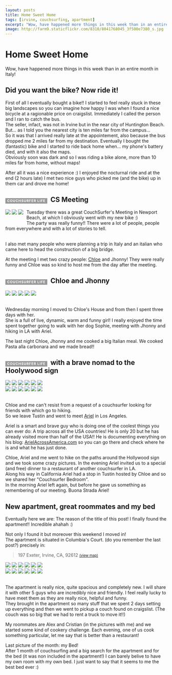```yaml
---
layout: posts
title: Home Sweet Home
tags: [irvine, couchsurfing, apartment]
excerpt: "Wow, have happened more things in this week than in an entire month in Italy!"
image: http://farm9.staticflickr.com/8310/8041768045_3f500e7380_s.jpg
---
```

Home Sweet Home
===============

Wow, have happened more things in this week than in an entire month in Italy!   

Did you want the bike? Now ride it!
-----------------------------------

First of all I eventually bought a bike!! I started to feel really stuck in these big landscapes so you can imagine how happy I was when I found a nice bicycle at a ragionable price on craigslist. Immediately I called the person and I ran to catch the bus.   
The seller, infact, was not in Irvine but in the near city of Huntington Beach.   
But... as I told you the nearest city is ten miles far from the campus...  
So it was that I arrived really late at the appointement, also because the bus dropped me 2 miles far from my destination.
Eventually I bought the (fantastic) bike and I started to ride back home when... my phone's battery died, and with it also the maps.   
Obviously soon was dark and so I was riding a bike alone, more than 10 miles far from home, without maps!   

After all it was a nice experience :) I enjoyed the nocturnal ride and at the end (2 hours late) I met two nice guys who picked me (and the bike) up in them car and drove me home!

<span style="font-size: 50%; color: #fff; background: #999; padding: 2px; letter-spacing: 1px; margin-right: 10px">&nbsp;COUCHSURFER LIFE </span> CS Meeting
---------------------------------------

<div class="gallery" style="float: left; margin-right: 10px">
<a href="http://www.flickr.com/photos/ogeidix/8041734942/in/set-72157631551892294"><img src="http://farm9.staticflickr.com/8319/8041734942_1217c45c58_s.jpg" /></a>
<a href="http://www.flickr.com/photos/ogeidix/8041735152/in/set-72157631551892294"><img src="http://farm9.staticflickr.com/8040/8041735152_6a35964e01_s.jpg" /></a>	
<a href="http://www.flickr.com/photos/ogeidix/8041735460/in/set-72157631551892294"><img src="http://farm9.staticflickr.com/8037/8041735460_baa939d71e_s.jpg" /></a>
<br /><br />
</div>

Tuesday there was a great CouchSurfer's Meeting in Newport Beach, at which I obviously went with my new bike :)    
The party was really funny!! There were a lot of people, people from everywhere and with a lot of stories to tell.

<br />
I also met many people who were planning a trip in Italy and an italian who came here to head the construction of a big bridge.

At the meeting I met two crazy people: <a href="http://www.couchsurfing.org/people/chloe1993/">Chloe</a> and Jhonny! They were really funny and Chloe was so kind to host me from the day after the meeting.


<span style="font-size: 50%; color: #fff; background: #999; padding: 2px; letter-spacing: 1px; margin-right: 10px">&nbsp;COUCHSURFER LIFE </span> Chloe and Jhonny
----------------------------------

<div class="gallery">
<a href="http://www.flickr.com/photos/ogeidix/8041726051/in/set-72157631551892294"><img src="http://farm9.staticflickr.com/8174/8041726051_ee5a924055_s.jpg" /></a>
<a href="http://www.flickr.com/photos/ogeidix/8041733942/in/set-72157631551892294"><img src="http://farm9.staticflickr.com/8449/8041733942_4cecbc7289_s.jpg" /></a>	
<a href="http://www.flickr.com/photos/ogeidix/8041726535/in/set-72157631551892294"><img src="http://farm9.staticflickr.com/8182/8041726535_1c85f29399_s.jpg" /></a>
<a href="http://www.flickr.com/photos/ogeidix/8041734378/in/set-72157631551892294"><img src="http://farm9.staticflickr.com/8032/8041734378_11f06634ab_s.jpg" /></a>	
<a href="http://www.flickr.com/photos/ogeidix/8041727019/in/set-72157631551892294"><img src="http://farm9.staticflickr.com/8182/8041727019_85347f4b30_s.jpg" /></a>
<br /><br />
</div>

Wednesday morning I moved to Chloe's House and from then I spent three days with her.   
She is a full of live, dynamic, warm and funny girl! I really enjoyed the time spent together going to walk with her dog Sophie, meeting with Jhonny and hiking in LA with Ariel.

The last night Chloe, Jhonny and me cooked a big Italian meal. We cooked Pasta alla carbonara and we made bread!!

<span style="font-size: 50%; color: #fff; background: #999; padding: 2px; letter-spacing: 1px; margin-right: 10px">&nbsp;COUCHSURFER LIFE </span> with a brave nomad to the Hoolywood sign
----------------------------------------------------------

<div class="gallery">
<a href="http://www.flickr.com/photos/ogeidix/8041718561/in/set-72157631551892294"><img src="http://farm9.staticflickr.com/8040/8041718561_9a788db53c_s.jpg" /></a>
<a href="http://www.flickr.com/photos/ogeidix/8041726746/in/set-72157631551892294"><img src="http://farm9.staticflickr.com/8316/8041726746_ed9ac0aab8_s.jpg" /></a>	
<a href="http://www.flickr.com/photos/ogeidix/8041727202/in/set-72157631551892294"><img src="http://farm9.staticflickr.com/8319/8041727202_2eee57640a_s.jpg" /></a>
<a href="http://www.flickr.com/photos/ogeidix/8041719691/in/set-72157631551892294"><img src="http://farm9.staticflickr.com/8452/8041719691_33bc51400b_s.jpg" /></a>	
<a href="http://www.flickr.com/photos/ogeidix/8041720013/in/set-72157631551892294"><img src="http://farm9.staticflickr.com/8029/8041720013_c6e3e05a27_s.jpg" /></a>
<a href="http://www.flickr.com/photos/ogeidix/8041725191/in/set-72157631551892294"><img src="http://farm9.staticflickr.com/8322/8041725191_d80b205dba_s.jpg" /></a>
<br />
<a href="http://www.flickr.com/photos/ogeidix/8041728214/in/set-72157631551892294"><img src="http://farm9.staticflickr.com/8039/8041728214_05700de9aa_s.jpg" /></a>
<a href="http://www.flickr.com/photos/ogeidix/8041720781/in/set-72157631551892294"><img src="http://farm9.staticflickr.com/8037/8041720781_9be26db479_s.jpg" /></a>	
<a href="http://www.flickr.com/photos/ogeidix/8041721075/in/set-72157631551892294"><img src="http://farm9.staticflickr.com/8314/8041721075_d1ee280256_s.jpg" /></a>
<a href="http://www.flickr.com/photos/ogeidix/8041722185/in/set-72157631551892294"><img src="http://farm9.staticflickr.com/8462/8041722185_12ec2cc28c_s.jpg" /></a>
<a href="http://www.flickr.com/photos/ogeidix/8041723207/in/set-72157631551892294"><img src="http://farm9.staticflickr.com/8035/8041723207_91cd22665b_s.jpg" /></a>	
<a href="http://www.flickr.com/photos/ogeidix/8041731260/in/set-72157631551892294"><img src="http://farm9.staticflickr.com/8458/8041731260_f393d6ab75_s.jpg" /></a>
<br /><br />
</div>

Chloe and me can't resist from a request of a couchsurfer looking for friends with which go to hiking.  
So we leave Tustin and went to meet <a href="http://www.couchsurfing.org/people/arielzlat/">Ariel</a> in Los Angeles.  

Ariel is a smart and brave guy who is doing one of the coolest things you can ever do: A trip across all the USA countries!
He is only 20 but he has already visited more than half of the USA!!
He is documenting everything on his blog: <a href="http://www.arielacrossamerica.com/">ArielAcrossAmerica.com</a> so you can go there and check where he is and what he has just done.

Chloe, Ariel and me went to hike on the paths around the Hollywood sign and we took some crazy pictures. In the evening Ariel invited us to a special (and free) dinner to a restaurant of another couchsurfer in LA.  
Along his way in California Ariel had a stop in Tustin hosted by Chloe and so we shared her "Couchsurfer Bedroom".  
In the morning Ariel left again, but before he gave us something as remembering of our meeting. Buona Strada Ariel!

New apartment, great roommates and my bed
-----------------------------------------

Eventually here we are: The reason of the title of this post!
I finally found the apartment!! Incredible ahahah :)  

Not only I found it but moreover this weekend I moved in!   
The apartment is situated in Columbia's Court. (do you remember the last post?)
precisely in:

> 197 Exeter,  Irvine, CA, 92612 <a href="http://goo.gl/maps/MY1Ny" style="font-size: 80%">(view map)</a>

<div class="gallery">
<a href="http://www.flickr.com/photos/ogeidix/8041762639/in/set-72157631551892294"><img src="http://farm9.staticflickr.com/8314/8041762639_45dfcc9b3f_s.jpg" /></a>
<a href="http://www.flickr.com/photos/ogeidix/8041772106/in/set-72157631551892294"><img src="http://farm9.staticflickr.com/8457/8041772106_3e1b980f26_s.jpg" /></a>	
<a href="http://www.flickr.com/photos/ogeidix/8041766625/in/set-72157631551892294"><img src="http://farm9.staticflickr.com/8033/8041766625_ac8435b5a4_s.jpg" /></a>
<a href="http://www.flickr.com/photos/ogeidix/8041772638/in/set-72157631551892294"><img src="http://farm9.staticflickr.com/8172/8041772638_47d233a286_s.jpg" /></a>	
<a href="http://www.flickr.com/photos/ogeidix/8041764583/in/set-72157631551892294"><img src="http://farm9.staticflickr.com/8455/8041764583_e232f9de05_s.jpg" /></a>
<a href="http://www.flickr.com/photos/ogeidix/8041773268/in/set-72157631551892294"><img src="http://farm9.staticflickr.com/8174/8041773268_1f18c595f3_s.jpg" /></a>
<br />
<a href="http://www.flickr.com/photos/ogeidix/8041765023/in/set-72157631551892294"><img src="http://farm9.staticflickr.com/8180/8041765023_360010fdda_s.jpg" /></a>
<a href="http://www.flickr.com/photos/ogeidix/8041765429/in/set-72157631551892294"><img src="http://farm9.staticflickr.com/8175/8041765429_48b4e2ac55_s.jpg" /></a>	
<a href="http://www.flickr.com/photos/ogeidix/8041766407/in/set-72157631551892294"><img src="http://farm9.staticflickr.com/8177/8041766407_87031efbf5_s.jpg" /></a>
<a href="http://www.flickr.com/photos/ogeidix/8041775682/in/set-72157631551892294"><img src="http://farm9.staticflickr.com/8171/8041775682_e130e8bc70_s.jpg" /></a>
<a href="http://www.flickr.com/photos/ogeidix/8041767443/in/set-72157631551892294"><img src="http://farm9.staticflickr.com/8177/8041767443_235cb369f4_s.jpg" /></a>	
<a href="http://www.flickr.com/photos/ogeidix/8041768045/in/set-72157631551892294"><img src="http://farm9.staticflickr.com/8310/8041768045_3f500e7380_s.jpg" /></a>
<br /><br />
</div>

The apartment is really nice, quite spacious and completely new. I will share it with other 5 guys who are incredibly nice and friendly.
I feel really lucky to have meet them as they are really nice, helpful and funny.  
They brought in the apartment so many stuff that we spent 2 days setting up everything and then we went to pickup a couch found on craigslist.
(The couch was so big that we had to rent a truck to move it!!)

My roommates are Alex and Cristian (in the pictures with me) and we started some kind of cookery challenge.
Each evening, one of us cook something particular, let me say that is better than a restaurant!

Last picture of the month: my Bed!   
After 1 month of couchsurfing and a big search for the apartment and for the bed (it was non included in the apartment!) I can barely belive to have my own room with my own bed. I just want to say that it seems to me the best bed ever :)